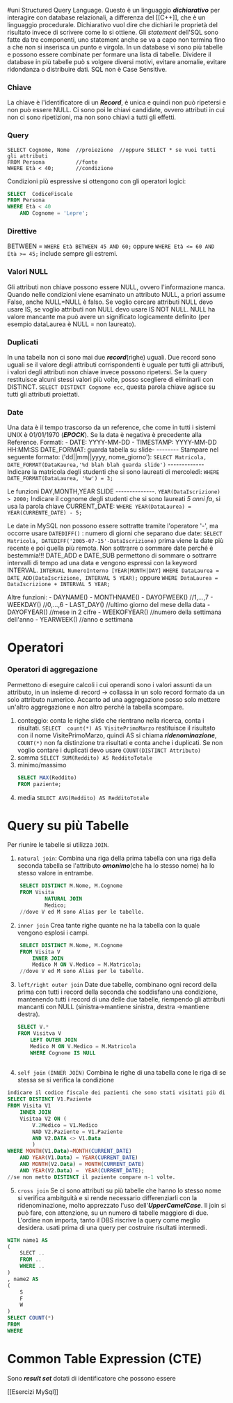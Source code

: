 #uni 
Structured Query Language.
Questo è un linguaggio ___dichiarativo___ per interagire con database relazionali, a differenza del [[C++]], che è un linguaggio procedurale.
Dichiarativo vuol dire che dichiari le proprietà del risultato invece di scrivere come lo si ottiene.
Gli _statement_ dell'SQL sono fatte da tre componenti, uno statement anche se va a capo non termina fino a che non si inserisca un punto e virgola.
In un database vi sono più tabelle e possono essere combinate per formare una lista di tabelle. Dividere il database in più tabelle può s volgere diversi motivi, evitare anomalie, evitare ridondanza o distribuire dati.
SQL non è Case Sensitive.
### Chiave
La chiave è l'identificatore di un ___Record___, è unica e quindi non può ripetersi e non può essere NULL.
Ci sono poi le chiavi candidate, ovvero attributi in cui non ci sono ripetizioni, ma non sono chiavi a tutti gli effetti.
### Query
```MySQL
SELECT Cognome, Nome  //proiezione  //oppure SELECT * se vuoi tutti gli attributi
FROM Persona          //fonte
WHERE Età < 40;       //condizione
```
Condizioni più espressive si ottengono con gli operatori logici:
```SQL
SELECT  CodiceFiscale
FROM Persona
WHERE Età < 40
	AND Cognome = 'Lepre';
```
### Direttive
BETWEEN = `WHERE Età BETWEEN 45 AND 60;` oppure `WHERE Età <= 60 AND Età >= 45;` include sempre gli estremi.
### Valori NULL
Gli attributi non chiave possono essere NULL, ovvero l'informazione manca. Quando nelle condizioni viene esaminato un attributo NULL, a priori assume False, anche NULL=NULL è falso. Se voglio cercare attributi NULL devo usare IS, se voglio attributi non NULL devo usare IS NOT NULL.
NULL ha valore mancante ma può avere un significato logicamente definito (per esempio dataLaurea è NULL = non laureato). 
### Duplicati
In una tabella non ci sono mai due ___record___(righe) uguali. Due record sono uguali se il valore degli attributi corrispondenti è uguale per tutti gli attributi, i valori degli attributi non chiave invece possono ripetersi.
Se la query restituisce alcuni stessi valori più volte, posso scegliere di eliminarli con DISTINCT. `SELECT DISTINCT Cognome ecc`, questa parola chiave agisce su tutti gli attributi proiettati.
### Date
Una data è il tempo trascorso da un reference, che come in tutti i sistemi UNIX è 01/01/1970 (___EPOCK___). Se la data è negativa è precedente alla Reference.
Formati:
	- DATE: YYYY-MM-DD
	- TIMESTAMP: YYYY-MM-DD HH:MM:SS
DATE_FORMAT:
	guarda tabella su slide- --------
Stampare nel seguente formato: ('dd||mm||yyyy, nome_giorno'): `SELECT Matricola, DATE_FORMAT(DataKaurea,'%d blah blah guarda slide')` -------------
Indicare la matricola degli studenti che si sono laureati di mercoledì: `WHERE DATE_FORMAT(DataLaurea, '%w') = 3;` 

Le funzioni DAY,MONTH,YEAR SLIDE --------------. `YEAR(DataIscrizione) > 2000;`
Indicare il cognome degli studenti che si sono laureati _5 anni fa_, si usa la parola chiave CURRENT_DATE: `WHERE YEAR(DataLaurea) = YEAR(CURRENTE_DATE) - 5;`

Le date in MySQL non possono essere sottratte tramite l'operatore '-', ma occorre usare `DATEDIFF()` : numero di giorni che separano due date: `SELECT Matricola, DATEDIFF('2005-07-15'-DataIscrizione)` prima viene la date più recente e poi quella più remota.
Non sottrarre o sommare date perché è bestemmia!!!
DATE_ADD e DATE_SUB permettono di sommare o sottrarre intervalli di tempo ad una data e vengono espressi con la keyword INTERVAL.
`INTERVAL NumeroInterno [YEAR|MONTH|DAY]`
`WHERE DataLaurea = DATE_ADD(DataIscrizione, INTERVAL 5 YEAR);`  oppure
`WHERE DataLaurea = DataIscrizione + INTERVAL 5 YEAR;`

Altre funzioni:
	- DAYNAME()
	- MONTHNAME()
	- DAYOFWEEK() //1,...,7
	- WEEKDAY() //0,...,6
	- LAST_DAY() //ultimo giorno del mese della data
	- DAYOFYEAR() //mese in 2 cifre
	- WEEKOFYEAR() //numero della settimana dell'anno
	- YEARWEEK() //anno e settimana
# Operatori
### Operatori di aggregazione
Permettono di eseguire calcoli i cui operandi sono i valori assunti da un attributo, in un insieme di record -> collassa in un solo record formato da un solo attributo numerico.
Accanto ad una aggregazione posso solo mettere un'altro aggregazione e non altro perchè la tabella scompare. 
1. conteggio: conta le righe slide che rientrano nella ricerca, conta i risultati.
	   `SELECT  count(*) AS VisitePrimoMarzo` restituisce il risultato con il nome VisitePrimoMarzo, quindi AS si chiama ___ridenominazione___, `COUNT(*)` non fa distinzione tra risultati e conta anche i duplicati. Se non voglio contare i duplicati devo usare `COUNT(DISTINCT Attributo)`
1. somma
	   `SELECT SUM(Reddito) AS RedditoTotale` 
1. minimo/massimo
	```SQL
	SELECT MAX(Reddito)
	FROM paziente;
	```
1. media
	   `SELECT AVG(Reddito) AS RedditoTotale`
# Query su più Tabelle
Per riunire le tabelle si utilizza `JOIN`. 
1. `natural join`:
   Combina una riga della prima tabella con una riga della seconda tabella se l'attributo ___omonimo___(che ha lo stesso nome) ha lo stesso valore in entrambe. 
```SQL
	SELECT DISTINCT M.Nome, M.Cognome
	FROM Visita
			NATURAL JOIN 
			Medico;
	//dove V ed M sono Alias per le tabelle.
```
2. `inner join` 
   Crea tante righe quante ne ha la tabella con la quale vengono esplosi i campi.
```SQL
	SELECT DISTINCT M.Nome, M.Cognome
	FROM Visita V
		INNER JOIN
		Medico M ON V.Medico = M.Matricola;
	//dove V ed M sono Alias per le tabelle.
```
3. `left/right outer join` 
   Date due tabelle, combinano ogni record della prima con tutti i record della seconda che soddisfano una condizione, mantenendo tutti i record di una delle due tabelle, riempendo gli attributi mancanti con NULL (sinistra->mantiene sinistra, destra ->mantiene destra).
	```SQL
	SELECT V.*
	FROM Visitva V
		LEFT OUTER JOIN
		Medico M ON V.Medico = M.Matricola
		WHERE Cognome IS NULL
	   
	```
4. `self join` `(INNER JOIN)`
	   Combina le righe di una tabella cone le riga di se stessa se si verifica la condizione
```SQL
indicare il codice fiscale dei pazienti che sono stati visitati più di una volta da un ostesso medico della clinica nel mese corrente
SELECT DISTINCT V1.Paziente
FROM Visita V1
	INNER JOIN
	Visitaa V2 ON (
		V.2Medico = V1.Medico
		NAD V2.Paziente = V1.Paziente
		AND V2.DATA <> V1.Data
		)
WHERE MONTH(V1.Data)=MONTH(CURRENT_DATE)
	AND YEAR(V1.Data) = YEAR(CURRENT_DATE)
	AND MONTH(V2.Data) = MONTH(CURRENT_DATE) 
	AND YEAR(V2.Data) =  YEAR(CURRENT_DATE);
//se non metto DISTINCT il paziente compare n-1 volte.
```
5. `cross join`
Se ci sono attributi su più tabelle che hanno lo stesso nome si verifica ambitguità e si rende necessario differenziarli con la ridenominazione, molto apprezzato l'uso dell'___UpperCamelCase___.
Il join si può fare, con attenzione, su un numero di tabelle maggiore di due. 
L'ordine non importa, tanto il DBS riscrive la query come meglio desidera. usati prima di una query per costruire risultati intermedi.
```SQL
WITH name1 AS
(
	SLECT ..
	FROM ..
	WHERE ..
)
, name2 AS
(
	S
	F
	W
)
SELECT COUNT(*)
FROM 
WHERE
```
# Common Table Expression (CTE)
Sono ___result set___ dotati di identificatore che possono essere 

[[Esercizi MySql]] 

